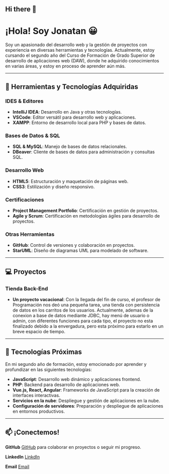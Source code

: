 ## Hi there 👋

<!--
**Mr-JonatanGomez/Mr-JonatanGomez** is a ✨ _special_ ✨ repository because its `README.md` (this file) appears on your GitHub profile.

Here are some ideas to get you started:

- 🔭 I’m currently working on ...
- 🌱 I’m currently learning ...
- 👯 I’m looking to collaborate on ...
- 🤔 I’m looking for help with ...
- 💬 Ask me about ...
- 📫 How to reach me: ...
- 😄 Pronouns: ...
- ⚡ Fun fact: ...
-->
# ¡Hola! Soy Jonatan 😀

Soy un apasionado del desarrollo web y la gestión de proyectos con experiencia en diversas herramientas y tecnologías. Actualmente, estoy cursando el segundo año del Curso de Formación de Grado Superior de desarrollo de aplicaciones web (DAW), donde he adquirido conocimientos en varias áreas, y estoy en proceso de aprender aún más.

---

## 🔧 Herramientas y Tecnologías Adquiridas

### IDES & Editores
- **IntelliJ IDEA**: Desarrollo en Java y otras tecnologías.
- **VSCode**: Editor versátil para desarrollo web y aplicaciones.
- **XAMPP**: Entorno de desarrollo local para PHP y bases de datos.

### Bases de Datos & SQL
- **SQL & MySQL**: Manejo de bases de datos relacionales.
- **DBeaver**: Cliente de bases de datos para administración y consultas SQL.

### Desarrollo Web
- **HTML5**: Estructuración y maquetación de páginas web.
- **CSS3**: Estilización y diseño responsivo.

### Certificaciones
- **Project Management Portfolio**: Certificación en gestión de proyectos.
- **Agile y Scrum**: Certificación en metodologías ágiles para desarrollo de proyectos.

### Otras Herramientas
- **GitHub**: Control de versiones y colaboración en proyectos.
- **StarUML**: Diseño de diagramas UML para modelado de software.

---
## 💻 Proyectos
### Tienda Back-End
- **Un proyecto vacacional**:
    Con la llegada del fin de curso, el profesor de Programación nos deó una pequeña tarea, una tienda con persistencia de datos en los carritos de los usuarios.
  Actualmente, ademas de la conexion a base de datos mediante JDBC, hay menú de usuario o admin, con diferentes funciones para cada tipo, el proyecto no esta finalizado debido a la envergadura, pero esta próximo para estarlo en un breve espacio de tiempo.

---

## 🚀 Tecnologías Próximas

En mi segundo año de formación, estoy emocionado por aprender y profundizar en las siguientes tecnologías:

- **JavaScript**: Desarrollo web dinámico y aplicaciones frontend.
- **PHP**: Backend para desarrollo de aplicaciones web.
- **Vue.js, React, Angular**: Frameworks de JavaScript para la creación de interfaces interactivas.
- **Servicios en la nube**: Despliegue y gestión de aplicaciones en la nube.
- **Configuración de servidores**: Preparación y despliegue de aplicaciones en entornos productivos.

---

## 📫 ¡Conectemos!

**GitHub**
[GitHub](https://github.com/tu-usuario) para colaborar en proyectos o seguir mi progreso.

**LinkedIn**
[LinkdIn](https://www.linkedin.com/in/jos%C3%A9-jonatan-g%C3%B3mez-rodr%C3%ADguez-83b766282/)

**Email**
[Email](mailto:jjonatan.gr@gmail.com) 
